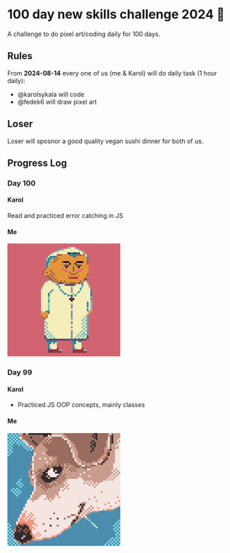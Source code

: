# 100 day new skills challenge 2024 🤝
A challenge to do pixel art/coding daily for 100 days.

## Rules

From **2024-08-14** every one of us (me & Karol) will do daily task (1 hour daily):

- @karolsykala will code
- @fedek6 will draw pixel art

## Loser 

Loser will sposnor a good quality vegan sushi dinner for both of us. 

## Progress Log

### Day 100

#### Karol

Read and practiced error catching in JS

#### Me

<img src="pixelart/001.png" width="256" height="256">

### Day 99

#### Karol

- Practiced JS OOP concepts, mainly classes

#### Me

<img src="pixelart/002.png" width="256" height="256">
